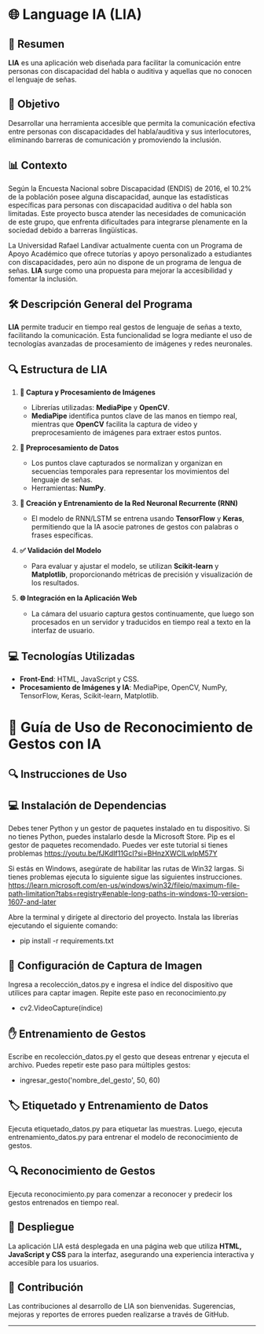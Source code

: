 # 🌐 Language IA (LIA)

## 📄 Resumen
**LIA** es una aplicación web diseñada para facilitar la comunicación entre personas con discapacidad del habla o auditiva y aquellas que no conocen el lenguaje de señas.

## 🎯 Objetivo
Desarrollar una herramienta accesible que permita la comunicación efectiva entre personas con discapacidades del habla/auditiva y sus interlocutores, eliminando barreras de comunicación y promoviendo la inclusión.

## 📊 Contexto
Según la Encuesta Nacional sobre Discapacidad (ENDIS) de 2016, el 10.2% de la población posee alguna discapacidad, aunque las estadísticas específicas para personas con discapacidad auditiva o del habla son limitadas. Este proyecto busca atender las necesidades de comunicación de este grupo, que enfrenta dificultades para integrarse plenamente en la sociedad debido a barreras lingüísticas.

La Universidad Rafael Landívar actualmente cuenta con un Programa de Apoyo Académico que ofrece tutorías y apoyo personalizado a estudiantes con discapacidades, pero aún no dispone de un programa de lengua de señas. **LIA** surge como una propuesta para mejorar la accesibilidad y fomentar la inclusión.

## 🛠️ Descripción General del Programa
**LIA** permite traducir en tiempo real gestos de lenguaje de señas a texto, facilitando la comunicación. Esta funcionalidad se logra mediante el uso de tecnologías avanzadas de procesamiento de imágenes y redes neuronales.

## 🔍 Estructura de LIA

1. **🎥 Captura y Procesamiento de Imágenes**
   - Librerías utilizadas: **MediaPipe** y **OpenCV**.
   - **MediaPipe** identifica puntos clave de las manos en tiempo real, mientras que **OpenCV** facilita la captura de video y preprocesamiento de imágenes para extraer estos puntos.

2. **🔧 Preprocesamiento de Datos**
   - Los puntos clave capturados se normalizan y organizan en secuencias temporales para representar los movimientos del lenguaje de señas.
   - Herramientas: **NumPy**.

3. **🧠 Creación y Entrenamiento de la Red Neuronal Recurrente (RNN)**
   - El modelo de RNN/LSTM se entrena usando **TensorFlow** y **Keras**, permitiendo que la IA asocie patrones de gestos con palabras o frases específicas.

4. **✅ Validación del Modelo**
   - Para evaluar y ajustar el modelo, se utilizan **Scikit-learn** y **Matplotlib**, proporcionando métricas de precisión y visualización de los resultados.

5. **🌐 Integración en la Aplicación Web**
   - La cámara del usuario captura gestos continuamente, que luego son procesados en un servidor y traducidos en tiempo real a texto en la interfaz de usuario.

## 💻 Tecnologías Utilizadas
- **Front-End**: HTML, JavaScript y CSS.
- **Procesamiento de Imágenes y IA**: MediaPipe, OpenCV, NumPy, TensorFlow, Keras, Scikit-learn, Matplotlib.

# 🤖 Guía de Uso de Reconocimiento de Gestos con IA

## 🔍 Instrucciones de Uso

## 💻 Instalación de Dependencias
Debes tener Python y un gestor de paquetes instalado en tu dispositivo. Si no tienes Python, puedes instalarlo desde la Microsoft Store. Pip es el gestor de paquetes recomendado. Puedes ver este tutorial si tienes problemas https://youtu.be/fJKdIf11GcI?si=BHnzXWClLwlpM57Y 

Si estás en Windows, asegúrate de habilitar las rutas de Win32 largas. Si tienes problemas ejecuta lo siguiente sigue las siguientes instrucciones. https://learn.microsoft.com/en-us/windows/win32/fileio/maximum-file-path-limitation?tabs=registry#enable-long-paths-in-windows-10-version-1607-and-later

Abre la terminal y dirígete al directorio del proyecto. Instala las librerías ejecutando el siguiente comando: 
- pip install -r requirements.txt

## 🎥 Configuración de Captura de Imagen
Ingresa a recolección_datos.py e ingresa el índice del dispositivo que utilices para captar imagen. Repite este paso en reconocimiento.py
- cv2.VideoCapture(índice)

## ✋ Entrenamiento de Gestos
Escribe en recolección_datos.py el gesto que deseas entrenar y ejecuta el archivo. Puedes repetir este paso para múltiples gestos:
- ingresar_gesto('nombre_del_gesto', 50, 60)

## 🏷️ Etiquetado y Entrenamiento de Datos
Ejecuta etiquetado_datos.py para etiquetar las muestras.
Luego, ejecuta entrenamiento_datos.py para entrenar el modelo de reconocimiento de gestos.

## 🔍 Reconocimiento de Gestos
Ejecuta reconocimiento.py para comenzar a reconocer y predecir los gestos entrenados en tiempo real.

## 🚀 Despliegue
La aplicación LIA está desplegada en una página web que utiliza **HTML, JavaScript y CSS** para la interfaz, asegurando una experiencia interactiva y accesible para los usuarios.

## 🤝 Contribución
Las contribuciones al desarrollo de LIA son bienvenidas. Sugerencias, mejoras y reportes de errores pueden realizarse a través de GitHub.

---
